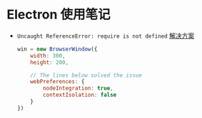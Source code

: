 # Electron 使用笔记

- `Uncaught ReferenceError: require is not defined` [解决方案][1]

  ```javascript
  win = new BrowserWindow({
      width: 300,
      height: 200,

      // The lines below solved the issue
      webPreferences: {
          nodeIntegration: true,
          contextIsolation: false
      }
  })
  ```

  [1]: https://stackoverflow.com/a/56342771
